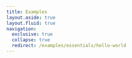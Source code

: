 ```yaml
---
title: Examples
layout.aside: true
layout.fluid: true
navigation:
  exclusive: true
  collapse: true
  redirect: /examples/essentials/hello-world
---
```

